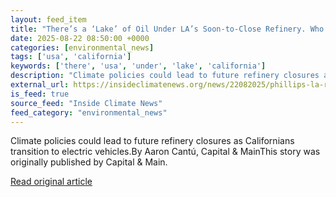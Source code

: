 ```yaml
---
layout: feed_item
title: "There’s a ‘Lake’ of Oil Under LA’s Soon-to-Close Refinery. Who’s Going to Clean It Up?"
date: 2025-08-22 08:50:00 +0000
categories: [environmental_news]
tags: ['usa', 'california']
keywords: ['there', 'usa', 'under', 'lake', 'california']
description: "Climate policies could lead to future refinery closures as Californians transition to electric vehicles"
external_url: https://insideclimatenews.org/news/22082025/phillips-la-refinery-closure-cleanup/
is_feed: true
source_feed: "Inside Climate News"
feed_category: "environmental_news"
---
```


Climate policies could lead to future refinery closures as Californians transition to electric vehicles.By Aaron Cantú, Capital &amp; MainThis story was originally published by&nbsp;Capital &amp; Main.

[Read original article](https://insideclimatenews.org/news/22082025/phillips-la-refinery-closure-cleanup/)
